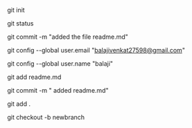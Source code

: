 git init

git status

git commit -m "added the file readme.md"

git config --global user.email "balajivenkat27598@gmail.com"

git config --global user.name "balaji"


git add readme.md

git commit -m " added readme.md"


git add .

git checkout -b newbranch
